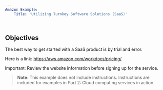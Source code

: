 ```yaml
---
Amazon Example:
    Title: 'Utilizing Turnkey Software Solutions (SaaS)'

---
```



## Objectives

The best way to get started with a SaaS product is by trial and error.

Here is a link:
https://aws.amazon.com/workdocs/pricing/

Important: Review the website information before signing up for the service.

>**Note**: This example does not include instructions. Instructions are included for examples in Part 2: Cloud computing services in action.


